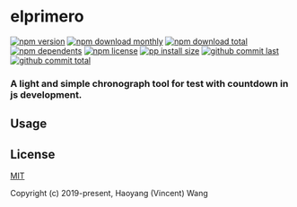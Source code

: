 # elprimero

[![npm version][badge-npm-version]][url-npm]
[![npm download monthly][badge-npm-download-monthly]][url-npm]
[![npm download total][badge-npm-download-total]][url-npm]
[![npm dependents][badge-npm-dependents]][url-github]
[![npm license][badge-npm-license]][url-npm]
[![pp install size][badge-pp-install-size]][url-pp]
[![github commit last][badge-github-last-commit]][url-github]
[![github commit total][badge-github-commit-count]][url-github]

[//]: <> (Shields)
[badge-npm-version]: https://flat.badgen.net/npm/v/elprimero
[badge-npm-download-monthly]: https://flat.badgen.net/npm/dm/elprimero
[badge-npm-download-total]:https://flat.badgen.net/npm/dt/elprimero
[badge-npm-dependents]: https://flat.badgen.net/npm/dependents/elprimero
[badge-npm-license]: https://flat.badgen.net/npm/license/elprimero
[badge-pp-install-size]: https://flat.badgen.net/packagephobia/install/elprimero
[badge-github-last-commit]: https://flat.badgen.net/github/last-commit/hoyeungw/elprimero
[badge-github-commit-count]: https://flat.badgen.net/github/commits/hoyeungw/elprimero

[//]: <> (Link)
[url-npm]: https://npmjs.org/package/elprimero
[url-pp]: https://packagephobia.now.sh/result?p=elprimero
[url-github]: https://github.com/hoyeungw/elprimero

### A light and simple chronograph tool for test with countdown in js development.

## Usage


## License

[MIT](http://opensource.org/licenses/MIT)

Copyright (c) 2019-present, Haoyang (Vincent) Wang
